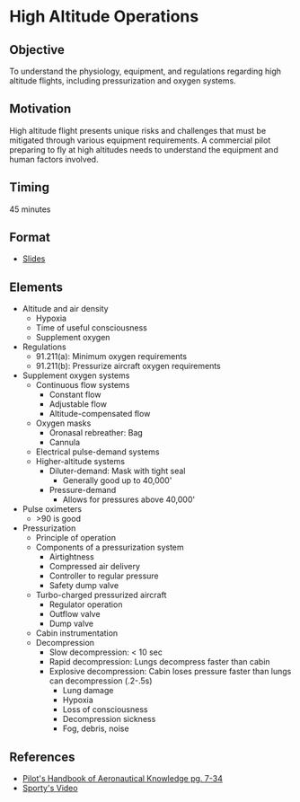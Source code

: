 # High Altitude Operations

## Objective

To understand the physiology, equipment, and regulations regarding high altitude flights, including pressurization and oxygen systems.

## Motivation

High altitude flight presents unique risks and challenges that must be mitigated through various equipment requirements. A commercial pilot preparing to fly at high altitudes needs to understand the equipment and human factors involved.

## Timing

45 minutes

## Format

- [Slides](/slides/high-altitude.pdf)

## Elements

- Altitude and air density
  - Hypoxia
  - Time of useful consciousness
  - Supplement oxygen
- Regulations
  - 91.211(a): Minimum oxygen requirements
  - 91.211(b): Pressurize aircraft oxygen requirements
- Supplement oxygen systems
  - Continuous flow systems
    - Constant flow
    - Adjustable flow
    - Altitude-compensated flow
  - Oxygen masks
    - Oronasal rebreather: Bag
    - Cannula
  - Electrical pulse-demand systems
  - Higher-altitude systems
    - Diluter-demand: Mask with tight seal
      - Generally good up to 40,000'
    - Pressure-demand
      - Allows for pressures above 40,000'
- Pulse oximeters
  - &gt;90 is good
- Pressurization
  - Principle of operation
  - Components of a pressurization system
    - Airtightness
    - Compressed air delivery
    - Controller to regular pressure
    - Safety dump valve
  - Turbo-charged pressurized aircraft
    - Regulator operation
    - Outflow valve
    - Dump valve
  - Cabin instrumentation
  - Decompression
    - Slow decompression: &lt; 10 sec
    - Rapid decompression: Lungs decompress faster than cabin
    - Explosive decompression: Cabin loses pressure faster than lungs can decompression (.2-.5s)
      - Lung damage
      - Hypoxia
      - Loss of consciousness
      - Decompression sickness
      - Fog, debris, noise

## References

- [Pilot's Handbook of Aeronautical Knowledge pg. 7-34](/_references/PHAK/7-34)
- [Sporty's Video](https://www.youtube.com/watch?v=ZdY4WV8w5JY)
